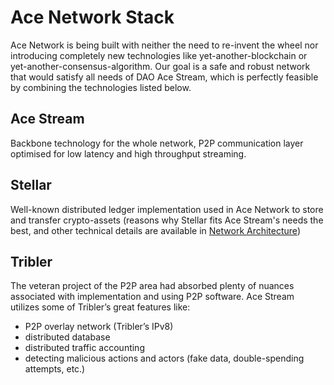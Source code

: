 # Ace Network Stack


Ace Network is being built with neither the need to re-invent the wheel nor introducing completely new technologies like yet-another-blockchain or yet-another-consensus-algorithm. Our goal is a safe and robust network that would satisfy all needs of DAO Ace Stream, which is perfectly feasible by combining the technologies listed below.


## Ace Stream

Backbone technology for the whole network, P2P communication layer optimised for low latency and high throughput streaming.

## Stellar

Well-known distributed ledger implementation used in Ace Network to store and transfer crypto-assets (reasons why Stellar fits Ace Stream's needs the best, and other technical details are available in [Network Architecture][1])


## Tribler

The veteran project of the P2P area had absorbed plenty of nuances associated with implementation and using P2P software. Ace Stream utilizes some of Tribler’s great features like:

* P2P overlay network (Tribler’s IPv8)
* distributed database
* distributed traffic accounting
* detecting malicious actions and actors (fake data, double-spending attempts, etc.)


[1]: network-architecture.md